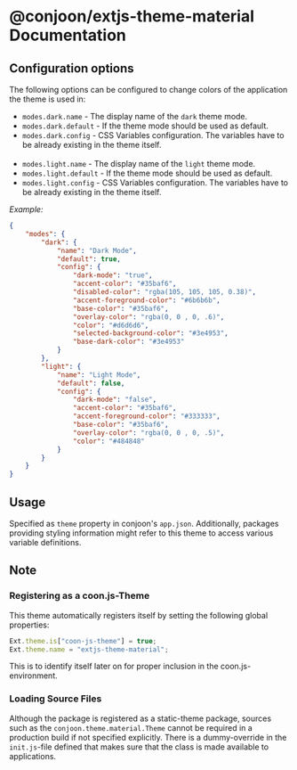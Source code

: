 # @conjoon/extjs-theme-material Documentation

## Configuration options

The following options can be configured to change colors of the application the theme is used in:

- `modes.dark.name` - The display name of the `dark` theme mode.
- `modes.dark.default` - If the theme mode should be used as default.
- `modes.dark.config` - CSS Variables configuration. The variables have to be already existing in the theme itself.
  <br><br>
- `modes.light.name` - The display name of the `light` theme mode.
- `modes.light.default` - If the theme mode should be used as default.
- `modes.light.config` - CSS Variables configuration. The variables have to be already existing in the theme itself.

_Example:_
```json
{
    "modes": {
        "dark": {
            "name": "Dark Mode",
            "default": true,
            "config": {
                "dark-mode": "true",
                "accent-color": "#35baf6",
                "disabled-color": "rgba(105, 105, 105, 0.38)",
                "accent-foreground-color": "#6b6b6b",
                "base-color": "#35baf6",
                "overlay-color": "rgba(0, 0 , 0, .6)",
                "color": "#d6d6d6",
                "selected-background-color": "#3e4953",
                "base-dark-color": "#3e4953"
            }
        },
        "light": {
            "name": "Light Mode",
            "default": false,
            "config": {
                "dark-mode": "false",
                "accent-color": "#35baf6",
                "accent-foreground-color": "#333333",
                "base-color": "#35baf6",
                "overlay-color": "rgba(0, 0 , 0, .5)",
                "color": "#484848"
            }
        }
    }
}
```

## Usage
Specified as `theme` property in conjoon's `app.json`.
Additionally, packages providing styling information might refer to this theme
to access various variable definitions.

## Note
### Registering as a coon.js-Theme
This theme automatically registers itself by setting the following global properties:
```javascript
Ext.theme.is["coon-js-theme"] = true;
Ext.theme.name = "extjs-theme-material";
```
This is to identify itself later on for proper inclusion in the coon.js-environment.

### Loading Source Files
Although the package is registered as a static-theme package, sources such as the `conjoon.theme.material.Theme`
cannot be required in a production build if not specified explicitly. There is a dummy-override in the `init.js`-file
defined that makes sure that the class is made available to applications.